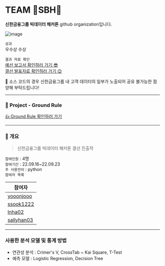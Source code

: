 
# TEAM 🌟SBH🌟
**신한금융그룹 빅데이터 해커톤** github organization입니다.     

![image](https://user-images.githubusercontent.com/60427387/189111994-b48a81e6-b8fc-4c8d-a7a6-a09b661b8551.png)

`성과`   
우수상 수상

`결과 자료 확인`     
[예선 보고서 확인하러 가기 😎 ](https://drive.google.com/file/d/1FoUn1snXwFfdcbgc908z4rJRQV7KmTNv/view)    
[결선 발표자료 확인하러 가기 😉 ](https://drive.google.com/file/d/18ZJiaJXQUiiWBW6KAFcmT9Yhrm5LqeLs/view?usp=sharing)

🌱 소스 코드의 경우 신한금융그룹 내 고객 데이터의 일부가 노출되어 공유 불가능한 점 양해 부탁드립니다! 

---

### 📎 Project - Ground Rule

[👍 Ground Rule 확인하러 가기](https://github.com/SMWU-SBH/.github/blob/main/readme.md)

---

### 📍 개요

> 신한금융그룹 빅데이터 해커톤 결선 진출작   

`참여인원` : 4명    
`참여기간` : 22.09.16~22.09.23    
`주 사용언어` : python    
`참여자 목록`

|참여자|
|------|
|[yooonjooo](https://github.com/yooonjooo)|
|[ssook1222](https://github.com/ssook1222)|
|[Inha02](https://github.com/orgs/SMWU-SBH/people/Inha02)|
|[sallyhan03](https://github.com/sallyhan03)|

---

### 사용한 분석 모델 및 통계 방법

- 연관성 분석 : Crimer's V, CrossTab ~ Kai Square, T-Test
- 예측 모델 : Logistic Regression, Decision Tree



